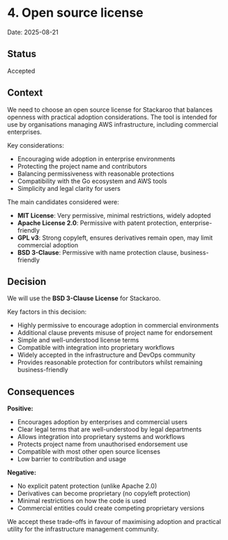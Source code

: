 # 4. Open source license

Date: 2025-08-21

## Status

Accepted

## Context

We need to choose an open source license for Stackaroo that balances openness with practical adoption considerations. The tool is intended for use by organisations managing AWS infrastructure, including commercial enterprises.

Key considerations:
- Encouraging wide adoption in enterprise environments
- Protecting the project name and contributors
- Balancing permissiveness with reasonable protections
- Compatibility with the Go ecosystem and AWS tools
- Simplicity and legal clarity for users

The main candidates considered were:
- **MIT License**: Very permissive, minimal restrictions, widely adopted
- **Apache License 2.0**: Permissive with patent protection, enterprise-friendly
- **GPL v3**: Strong copyleft, ensures derivatives remain open, may limit commercial adoption
- **BSD 3-Clause**: Permissive with name protection clause, business-friendly

## Decision

We will use the **BSD 3-Clause License** for Stackaroo.

Key factors in this decision:
- Highly permissive to encourage adoption in commercial environments
- Additional clause prevents misuse of project name for endorsement
- Simple and well-understood license terms
- Compatible with integration into proprietary workflows
- Widely accepted in the infrastructure and DevOps community
- Provides reasonable protection for contributors whilst remaining business-friendly

## Consequences

**Positive:**
- Encourages adoption by enterprises and commercial users
- Clear legal terms that are well-understood by legal departments
- Allows integration into proprietary systems and workflows
- Protects project name from unauthorised endorsement use
- Compatible with most other open source licenses
- Low barrier to contribution and usage

**Negative:**
- No explicit patent protection (unlike Apache 2.0)
- Derivatives can become proprietary (no copyleft protection)
- Minimal restrictions on how the code is used
- Commercial entities could create competing proprietary versions

We accept these trade-offs in favour of maximising adoption and practical utility for the infrastructure management community.

